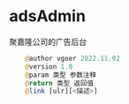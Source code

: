 # adsAdmin
聚嘉隆公司的广告后台

```php
    @author vgoer 2022.11.02
    @version 1.0 
    @param 类型 参数注释
    @return 类型 返回值
    @link [ulr][<描述>]
```
